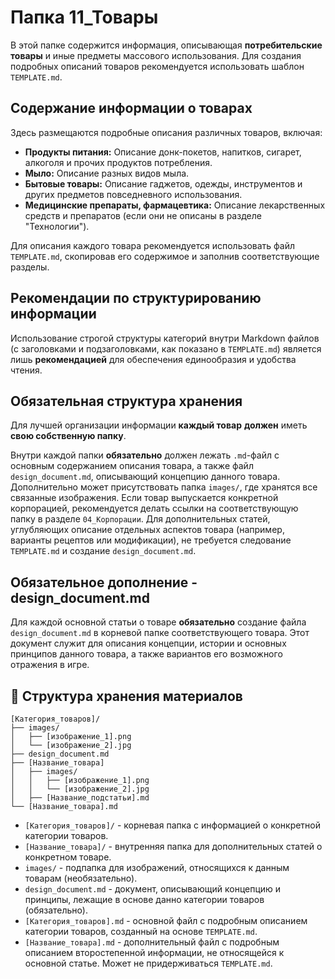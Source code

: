 # Папка 11_Товары

В этой папке содержится информация, описывающая **потребительские товары** и иные предметы массового использования. Для создания подробных описаний товаров рекомендуется использовать шаблон `TEMPLATE.md`.

## Содержание информации о товарах

Здесь размещаются подробные описания различных товаров, включая:

- **Продукты питания:** Описание донк-покетов, напитков, сигарет, алкоголя и прочих продуктов потребления.
- **Мыло:** Описание разных видов мыла.
- **Бытовые товары:** Описание гаджетов, одежды, инструментов и других предметов повседневного использования.
- **Медицинские препараты, фармацевтика:** Описание лекарственных средств и препаратов (если они не описаны в разделе "Технологии").

Для описания каждого товара рекомендуется использовать файл `TEMPLATE.md`, скопировав его содержимое и заполнив соответствующие разделы.

## Рекомендации по структурированию информации

Использование строгой структуры категорий внутри Markdown файлов (с заголовками и подзаголовками, как показано в `TEMPLATE.md`) является лишь **рекомендацией** для обеспечения единообразия и удобства чтения.

## Обязательная структура хранения

Для лучшей организации информации **каждый товар** **должен** иметь **свою собственную папку**.

Внутри каждой папки **обязательно** должен лежать `.md`-файл с основным содержанием описания товара, а также файл `design_document.md`, описывающий концепцию данного товара. Дополнительно может присутствовать папка `images/`, где хранятся все связанные изображения. Если товар выпускается конкретной корпорацией, рекомендуется делать ссылки на соответствующую папку в разделе `04_Корпорации`. Для дополнительных статей, углубляющих описание отдельных аспектов товара (например, варианты рецептов или модификации), не требуется следование `TEMPLATE.md` и создание `design_document.md`.

## Обязательное дополнение - design_document.md

Для каждой основной статьи о товаре **обязательно** создание файла `design_document.md` в корневой папке соответствующего товара. Этот документ служит для описания концепции, истории и основных принципов данного товара, а также вариантов его возможного отражения в игре.

## 📁 Структура хранения материалов

```
[Категория_товаров]/
├── images/
│   ├── [изображение_1].png
│   └── [изображение_2].jpg
├── design_document.md
├── [Название_товара]
│   ├── images/
│   │   ├── [изображение_1].png
│   │   └── [изображение_2].jpg
│   ├── [Название_подстатьи].md
└── [Название_товара].md
```

- `[Категория_товаров]/` - корневая папка с информацией о конкретной категории товаров.
- `[Название_товара]/` - внутренняя папка для дополнительных статей о конкретном товаре.
- `images/` - подпапка для изображений, относящихся к данным товарам (необязательно).
- `design_document.md` - документ, описывающий концепцию и принципы, лежащие в основе данно категории товаров (обязательно).
- `[Категория_товаров].md` - основной файл с подробным описанием категории товаров, созданный на основе `TEMPLATE.md`.
- `[Название_товара].md` - дополнительный файл с подробным описанием второстепенной информации, не относящейся к основной статье. Может не придерживаться `TEMPLATE.md`.
